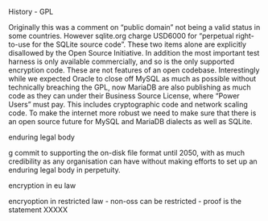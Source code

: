 <!-- SPDX-License-Identifier: CC-BY-SA-4.0 -->
<!-- SPDX-FileCopyrightText: 2020 The LumoSQL Authors -->
<!-- SPDX-FileType: Documentation -->

History - GPL

Originally this was a comment
on “public domain” not being a valid status in some countries. However sqlite.org
charge USD6000 for “perpetual right-to-use for the SQLite source code”. These
two items alone are explicitly disallowed by the Open Source Initiative. In
addition the most important test harness is only available commercially, and so
is the only supported encryption code. These are not features of an open codebase.
Interestingly while we expected Oracle to close off MySQL as much as possible
without technically breaching the GPL, now MariaDB are also publishing as
much code as they can under their Business Source License, where “Power Users”
must pay. This includes cryptographic code and network scaling code. To make
the internet more robust we need to make sure that there is an open source
future for MySQL and MariaDB dialects as well as SQLite.

enduring legal body

g commit to
supporting the on-disk file format until 2050, with as much credibility as any
organisation can have without making efforts to set up an enduring legal body
in perpetuity.

encryption in eu law

encryoption in restricted law - non-oss can be restricted - proof is the statement XXXXX
